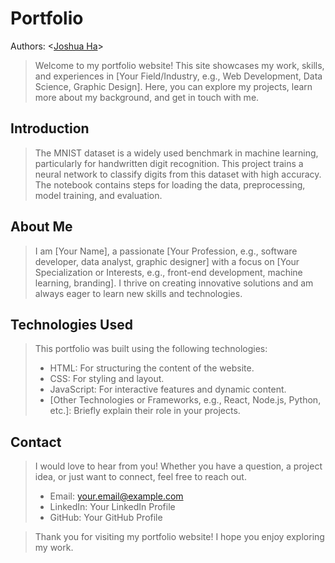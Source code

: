# Portfolio
Authors: \<[Joshua Ha](https://github.com/UserIsBlank)\>
> Welcome to my portfolio website! This site showcases my work, skills, and experiences in [Your Field/Industry, e.g., Web Development, Data Science, Graphic Design]. Here, you can explore my
> projects, learn more about my background, and get in touch with me.
## Introduction
> The MNIST dataset is a widely used benchmark in machine learning, particularly for handwritten digit recognition. This project trains a neural network to classify digits from this dataset with 
> high accuracy. The notebook contains steps for loading the data, preprocessing, model training, and evaluation.
## About Me
> I am [Your Name], a passionate [Your Profession, e.g., software developer, data analyst, graphic designer] with a focus on [Your Specialization or Interests, e.g., front-end development, machine learning, branding]. I thrive on creating innovative solutions and am always eager to learn new skills and technologies.
## Technologies Used
> This portfolio was built using the following technologies:
> * HTML: For structuring the content of the website.
> * CSS: For styling and layout.
> * JavaScript: For interactive features and dynamic content.
> * [Other Technologies or Frameworks, e.g., React, Node.js, Python, etc.]: Briefly explain their role in your projects.
## Contact
> I would love to hear from you! Whether you have a question, a project idea, or just want to connect, feel free to reach out.
> * Email: your.email@example.com
> * LinkedIn: Your LinkedIn Profile
> * GitHub: Your GitHub Profile

> Thank you for visiting my portfolio website! I hope you enjoy exploring my work.
